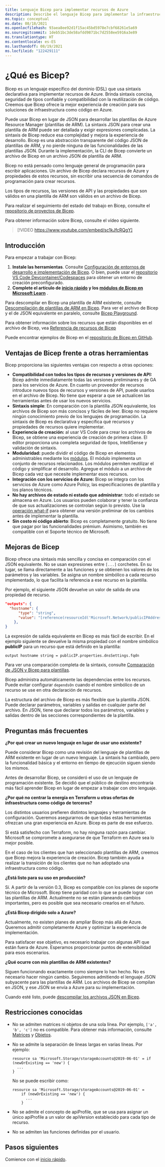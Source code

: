 ```yaml
---
title: Lenguaje Bicep para implementar recursos de Azure
description: Describe el lenguaje Bicep para implementar la infraestructura en Azure. Ofrece una experiencia de creación mejorada sobre el uso de JSON para desarrollar plantillas.
ms.topic: conceptual
ms.date: 08/18/2021
ms.openlocfilehash: 93aea8ee92d1f15ac45bd5978e7cbf68261e5a69
ms.sourcegitcommit: 1deb51bc3de58afdd9871bc7d2558ee5916a3e89
ms.translationtype: HT
ms.contentlocale: es-ES
ms.lasthandoff: 08/19/2021
ms.locfileid: "122429111"
---
```

# <a name="what-is-bicep"></a>¿Qué es Bicep?

Bicep es un lenguaje específico del dominio (DSL) que usa sintaxis declarativa para implementar recursos de Azure. Brinda sintaxis concisa, seguridad de tipos confiable y compatibilidad con la reutilización de código. Creemos que Bicep ofrece la mejor experiencia de creación para sus soluciones de infraestructura como código en Azure.

Puede usar Bicep en lugar de JSON para desarrollar las plantillas de Azure Resource Manager (plantillas de ARM). La sintaxis JSON para crear una plantilla de ARM puede ser detallada y exigir expresiones complicadas. La sintaxis de Bicep reduce esa complejidad y mejora la experiencia de desarrollo. Bicep es una abstracción transparente del código JSON de plantillas de ARM, y no pierde ninguna de las funcionalidades de las plantillas JSON. Durante la implementación, la CLI de Bicep convierte un archivo de Bicep en un archivo JSON de plantilla de ARM.

Bicep no está pensado como lenguaje general de programación para escribir aplicaciones. Un archivo de Bicep declara recursos de Azure y propiedades de estos recursos, sin escribir una secuencia de comandos de programación para crear recursos.

Los tipos de recursos, las versiones de API y las propiedades que son válidos en una plantilla de ARM son válidos en un archivo de Bicep.

Para realizar el seguimiento del estado del trabajo en Bicep, consulte el [repositorio de proyectos de Bicep](https://github.com/Azure/bicep).

Para obtener información sobre Bicep, consulte el vídeo siguiente.

> [!VIDEO https://www.youtube.com/embed/sc1kJfcRQgY]

## <a name="get-started"></a>Introducción

Para empezar a trabajar con Bicep:

1. **Instale las herramientas**. Consulte [Configuración de entornos de desarrollo e implementación de Bicep](./install.md). O bien, puede usar el [repositorio VS Code Devcontainer/Codespaces](https://github.com/Azure/vscode-remote-try-bicep) para obtener un entorno de creación preconfigurado.
2. **Complete el artículo de [inicio rápido](./quickstart-create-bicep-use-visual-studio-code.md) y los [módulos de Bicep en Microsoft Learn](./learn-bicep.md)** .

Para descompilar en Bicep una plantilla de ARM existente, consulte [Descompilación de plantillas de ARM en Bicep](./decompile.md). Para ver el archivo de Bicep y el de JSON equivalente en paralelo, consulte [Bicep Playground](https://bicepdemo.z22.web.core.windows.net/).

Para obtener información sobre los recursos que están disponibles en el archivo de Bicep, vea [Referencia de recursos de Bicep](/azure/templates/)

Puede encontrar ejemplos de Bicep en el [repositorio de Bicep en GitHub](https://github.com/Azure/bicep/tree/main/docs/examples).

## <a name="benefits-of-bicep-versus-other-tools"></a>Ventajas de Bicep frente a otras herramientas

Bicep proporciona las siguientes ventajas con respecto a otras opciones:

- **Compatibilidad con todos los tipos de recursos y versiones de API:** Bicep admite inmediatamente todas las versiones preliminares y de GA para los servicios de Azure. En cuanto un proveedor de recursos introduce nuevos tipos de recursos y versiones de API, puede usarlos en el archivo de Bicep. No tiene que esperar a que se actualicen las herramientas antes de usar los nuevos servicios.
- **Sintaxis simple**: En comparación con la plantilla JSON equivalente, los archivos de Bicep son más concisos y fáciles de leer. Bicep no requiere ningún conocimiento previo de los lenguajes de programación. La sintaxis de Bicep es declarativa y especifica qué recursos y propiedades de recursos quiere implementar.
- **Experiencia de creación:** al usar VS Code para crear los archivos de Bicep, se obtiene una experiencia de creación de primera clase. El editor proporciona una completa seguridad de tipos, IntelliSense y validación de sintaxis.
- **Modularidad:** puede dividir el código de Bicep en elementos administrables mediante los [módulos](./modules.md). El módulo implementa un conjunto de recursos relacionados. Los módulos permiten reutilizar el código y simplificar el desarrollo. Agregue el módulo a un archivo de Bicep cada vez que necesite implementar esos recursos.
- **Integración con los servicios de Azure:** Bicep se integra con los servicios de Azure como Azure Policy, las especificaciones de plantilla y los planos técnicos.
- **No hay archivos de estado ni estado que administrar**: todo el estado se almacena en Azure. Los usuarios pueden colaborar y tener la confianza de que sus actualizaciones se controlan según lo previsto. Use la [operación what-if](./deploy-what-if.md) para obtener una versión preliminar de los cambios antes de implementar la plantilla.
- **Sin costo ni código abierto**: Bicep es completamente gratuito. No tiene que pagar por las funcionalidades prémium. Asimismo, también es compatible con el Soporte técnico de Microsoft.

## <a name="bicep-improvements"></a>Mejoras de Bicep

Bicep ofrece una sintaxis más sencilla y concisa en comparación con el JSON equivalente. No se usan expresiones entre `[...]` corchetes. En su lugar, se llama directamente a las funciones y se obtienen los valores de los parámetros y las variables. Se asigna un nombre simbólico a cada recurso implementado, lo que facilita la referencia a ese recurso en la plantilla.

Por ejemplo, el siguiente JSON devuelve un valor de salida de una propiedad de recurso.

```json
"outputs": {
  "hostname": {
      "type": "string",
      "value": "[reference(resourceId('Microsoft.Network/publicIPAddresses', variables('publicIPAddressName'))).dnsSettings.fqdn]"
    },
}
```

La expresión de salida equivalente en Bicep es más fácil de escribir. En el ejemplo siguiente se devuelve la misma propiedad con el nombre simbólico **publicIP** para un recurso que está definido en la plantilla:

```bicep
output hostname string = publicIP.properties.dnsSettings.fqdn
```

Para ver una comparación completa de la sintaxis, consulte [Comparación de JSON y Bicep para plantillas](compare-template-syntax.md).

Bicep administra automáticamente las dependencias entre los recursos. Puede evitar configurar `dependsOn` cuando el nombre simbólico de un recurso se use en otra declaración de recursos.

La estructura del archivo de Bicep es más flexible que la plantilla JSON. Puede declarar parámetros, variables y salidas en cualquier parte del archivo. En JSON, tiene que declarar todos los parámetros, variables y salidas dentro de las secciones correspondientes de la plantilla.

## <a name="faq"></a>Preguntas más frecuentes

**¿Por qué crear un nuevo lenguaje en lugar de usar uno existente?**

Puede considerar Bicep como una revisión del lenguaje de plantillas de ARM existente en lugar de un nuevo lenguaje. La sintaxis ha cambiado, pero la funcionalidad básica y el entorno en tiempo de ejecución siguen siendo los mismos.

Antes de desarrollar Bicep, se consideró el uso de un lenguaje de programación existente. Se decidió que el público de destino encontraría más fácil aprender Bicep en lugar de empezar a trabajar con otro lenguaje.

**¿Por qué no centrar la energía en Terraform u otras ofertas de infraestructura como código de terceros?**

Los distintos usuarios prefieren distintos lenguajes y herramientas de configuración. Queremos asegurarnos de que todas estas herramientas ofrezcan una gran experiencia en Azure. Bicep es parte de ese esfuerzo.

Si está satisfecho con Terraform, no hay ninguna razón para cambiar. Microsoft se compromete a asegurarse de que Terraform en Azure sea lo mejor posible.

En el caso de los clientes que han seleccionado plantillas de ARM, creemos que Bicep mejora la experiencia de creación. Bicep también ayuda a realizar la transición de los clientes que no han adoptado una infraestructura como código.

**¿Está listo para su uso en producción?**

Sí. A partir de la versión 0.3, Bicep es compatible con los planes de soporte técnico de Microsoft. Bicep tiene paridad con lo que se puede lograr con las plantillas de ARM. Actualmente no se están planeando cambios importantes, pero es posible que sea necesario crearlos en el futuro.

**¿Está Bicep dirigido solo a Azure?**

Actualmente, no existen planes de ampliar Bicep más allá de Azure. Queremos admitir completamente Azure y optimizar la experiencia de implementación.

Para satisfacer ese objetivo, es necesario trabajar con algunas API que están fuera de Azure. Esperamos proporcionar puntos de extensibilidad para esos escenarios.

**¿Qué ocurre con mis plantillas de ARM existentes?**

Siguen funcionando exactamente como siempre lo han hecho. No es necesario hacer ningún cambio. Seguiremos admitiendo el lenguaje JSON subyacente para las plantillas de ARM. Los archivos de Bicep se compilan en JSON, y ese JSON se envía a Azure para su implementación.

Cuando esté listo, puede [descompilar los archivos JSON en Bicep](./decompile.md).

## <a name="known-limitations"></a>Restricciones conocidas

- No se admiten matrices ni objetos de una sola línea. Por ejemplo, `['a', 'b', 'c']` no es compatible. Para obtener más información, consulte [Matrices](data-types.md#arrays) y [Objetos](data-types.md#objects).
- No se admite la separación de líneas largas en varias líneas. Por ejemplo:

    ```bicep
    resource sa 'Microsoft.Storage/storageAccounts@2019-06-01' = if (newOrExisting == 'new') {
      ...
    }
    ```

    No se puede escribir como:

    ```bicep
    resource sa 'Microsoft.Storage/storageAccounts@2019-06-01' =
        if (newOrExisting == 'new') {
          ...
        }
    ```

- No se admite el concepto de apiProfile, que se usa para asignar un único apiProfile a un valor de apiVersion establecido para cada tipo de recurso.
- No se admiten las funciones definidas por el usuario.

## <a name="next-steps"></a>Pasos siguientes

Comience con el [inicio rápido](./quickstart-create-bicep-use-visual-studio-code.md).
